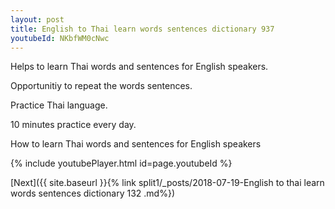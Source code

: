 ```yaml
---
layout: post
title: English to Thai learn words sentences dictionary 937 
youtubeId: NKbfWM0cNwc
---
```

 
 
Helps to learn Thai words and sentences for English speakers.

Opportunitiy to repeat the words sentences. 

Practice Thai language. 
 
10 minutes practice every day. 
 
How to learn Thai words and sentences for English speakers 
 
{% include youtubePlayer.html id=page.youtubeId %}
 
 
[Next]({{ site.baseurl }}{% link  split1/_posts/2018-07-19-English to thai learn words sentences dictionary 132 .md%})
 
